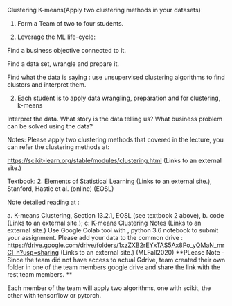 Clustering K-means(Apply two clustering methods in your datasets)

1. Form a Team of two to four students.

2. Leverage the ML life-cycle:

Find a business objective connected to it.

Find a data set, wrangle and prepare it.

Find what the data is saying : use unsupervised clustering algorithms to find clusters and interpret them.

2. Each student is to apply data wrangling, preparation and for clustering, k-means

Interpret the data. What story is the data telling us? What business problem can be solved using the data?

Notes: Please apply two clustering methods that covered in the lecture, you can refer the clustering methods at:

https://scikit-learn.org/stable/modules/clustering.html (Links to an external site.)

Textbook: 2. Elements of Statistical Learning (Links to an external site.), Stanford, Hastie et al. (online) (EOSL)

Note detailed reading at : 

 

a. K-means Clustering, Section 13.2.1, EOSL (see textbook 2 above), b. code (Links to an external site.); c: K-means Clustering Notes (Links to an external site.)
Use Google Colab tool with , python 3.6 notebook to submit your assignment. Please add your data to the common drive : https://drive.google.com/drive/folders/1xzZXB2rEYxTAS5Ax8Po_yQMaN_mrCI_h?usp=sharing (Links to an external site.)
(MLFall2020)
**PLease Note -Since the team did not have access to actual Gdrive, team created their own folder in one of the team members google drive and share the link with the rest team members. **


Each member of the team will apply two algorithms, one with scikit, the other with tensorflow or pytorch.

